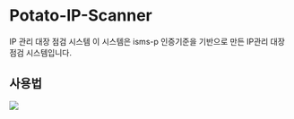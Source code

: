 # Potato-IP-Scanner
IP 관리 대장 점검 시스템
이 시스템은 isms-p 인증기준을 기반으로 만든 IP관리 대장 점검 시스템입니다.
<h2>사용법</h2>
<img src="https://github.com/Phqasue/Potato-IP-Scanner/assets/78483140/e1a972f6-526e-4e77-9166-ebef1ff720c3"></img>
